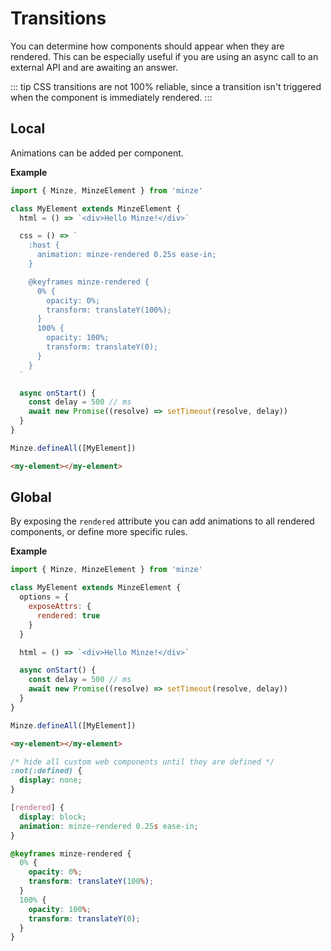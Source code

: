 # Transitions

You can determine how components should appear when they are rendered. This can be especially useful if you are using an async call to an external API and are awaiting an answer.

::: tip
CSS transitions are not 100% reliable, since a transition isn't triggered when the component is immediately rendered.
:::

## Local

Animations can be added per component.

**Example**

```js
import { Minze, MinzeElement } from 'minze'

class MyElement extends MinzeElement {
  html = () => `<div>Hello Minze!</div>`

  css = () => `
    :host {
      animation: minze-rendered 0.25s ease-in;
    }

    @keyframes minze-rendered {
      0% {
        opacity: 0%;
        transform: translateY(100%);
      }
      100% {
        opacity: 100%;
        transform: translateY(0);
      }
    }
  `

  async onStart() {
    const delay = 500 // ms
    await new Promise((resolve) => setTimeout(resolve, delay))
  }
}

Minze.defineAll([MyElement])
```

```html
<my-element></my-element>
```

## Global

By exposing the `rendered` attribute you can add animations to all rendered components, or define more specific rules.

**Example**

```js
import { Minze, MinzeElement } from 'minze'

class MyElement extends MinzeElement {
  options = {
    exposeAttrs: {
      rendered: true
    }
  }

  html = () => `<div>Hello Minze!</div>`

  async onStart() {
    const delay = 500 // ms
    await new Promise((resolve) => setTimeout(resolve, delay))
  }
}

Minze.defineAll([MyElement])
```

```html
<my-element></my-element>
```

```css
/* hide all custom web components until they are defined */
:not(:defined) {
  display: none;
}

[rendered] {
  display: block;
  animation: minze-rendered 0.25s ease-in;
}

@keyframes minze-rendered {
  0% {
    opacity: 0%;
    transform: translateY(100%);
  }
  100% {
    opacity: 100%;
    transform: translateY(0);
  }
}
```
